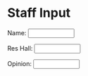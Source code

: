 <html>
<body>
<h1>Staff Input</h1>
<label for="Title">Name: </label>
<input type="text" id="name" name="Title" maxlength="75" size="10">
  <p> </p>
<label for="Res Hall Opinion">Res Hall: </label>
<input type="text" id="name" name="Res Hall Opinion" maxlength="200" size="10">
  <p> </p>
<label for="Position">Opinion:</label>
<input type="text" id="name" name="Position" maxlength="1000" size="10">
  <p> <p/>
